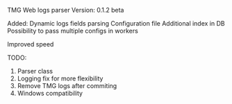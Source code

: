 TMG Web logs parser
Version: 0.1.2 beta
  

Added:
Dynamic logs fields parsing
Configuration file
Additional index in DB
Possibility to pass multiple configs in workers

Improved speed

TODO:
1. Parser class
2. Logging fix for more flexibility
3. Remove TMG logs after commiting
4. Windows compatibility

